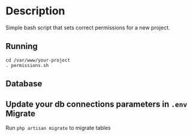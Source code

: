 # Description
Simple bash script that sets correct permissions for a new project.

Running
------------
```
cd /var/www/your-project
. permissions.sh
```
Database
------------
Update your db connections parameters in `.env`
Migrate
------------
Run `php artisan migrate` to migrate tables
